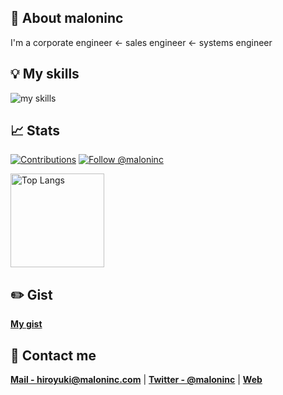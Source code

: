 ## 🍎 About maloninc
I'm a corporate engineer ← sales engineer ← systems engineer

## 💡 My skills
<img alt="my skills" src="https://skillicons.dev/icons?theme=light&perline=8&i=ruby,js,c,swift,go,cs,php,py,html,css,vue,lit,heroku,docker,postgresql,mysql,sqlite,raspberrypi,arduino,vscode" />


## 📈 Stats
[![Contributions](https://badgen.org/img/qiita/maloninc/contributions?style=plastic)](https://qiita.com/maloninc) 
[![Follow @maloninc](https://badgen.net/twitter/follow/maloninc)](https://twitter.com/maloninc)

<p align="left"> 
  <img alt="Top Langs" height="150px" src="https://github-readme-stats.vercel.app/api/top-langs/?username=maloninc&layout=compact&show_icons=true" />
</p>

## ✏️ Gist
**[My gist](https://gist.github.com/maloninc)**


## 💬 Contact me
**[Mail - hiroyuki@maloninc.com](mailto:hiroyuki@maloninc.com)** | **[Twitter - @maloninc](https://twitter.com/maloninc)** | **[Web](https://maloninc.com)**
